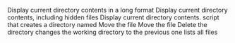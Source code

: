  Display current directory contents in a long format
Display current directory contents, including hidden files 
Display current directory contents.
script that creates a directory named 
Move the file
Move the file
Delete the directory
changes the working directory to the previous one
lists all files
